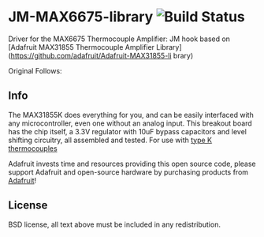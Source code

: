 # JM-MAX6675-library ![Build Status](https://github.com/jmotohisa/JM_MAX6675_library)

Driver for the MAX6675 Thermocouple Amplifier: JM hook based on [Adafruit MAX31855 Thermocouple Amplifier Library](https://github.com/adafruit/Adafruit-MAX31855-li
brary)

Original Follows:
## Info

The MAX31855K does everything for you, and can be easily interfaced with any microcontroller, even one without an analog input. This breakout board has the chip itself, a 3.3V regulator with 10uF bypass capacitors and level shifting circuitry, all assembled and tested. For use with
[type K thermocouples](http://www.adafruit.com/products/270)

Adafruit invests time and resources providing this open source code, please
support Adafruit and open-source hardware by purchasing products from
[Adafruit](https://www.adafruit.com)!

## License

 BSD license, all text above must be included in any redistribution.
